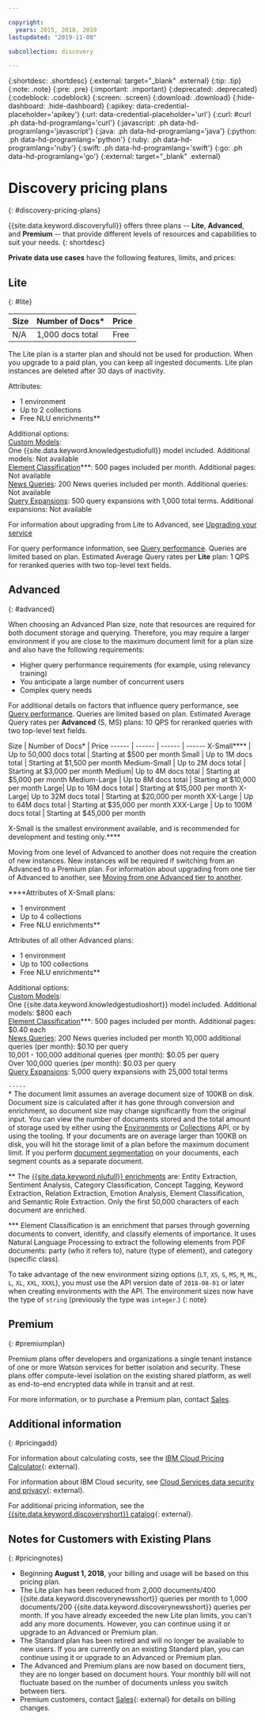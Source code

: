 ```yaml
---

copyright:
  years: 2015, 2018, 2019
lastupdated: "2019-11-08"

subcollection: discovery

---
```


{:shortdesc: .shortdesc}
{:external: target="_blank" .external}
{:tip: .tip}
{:note: .note}
{:pre: .pre}
{:important: .important}
{:deprecated: .deprecated}
{:codeblock: .codeblock}
{:screen: .screen}
{:download: .download}
{:hide-dashboard: .hide-dashboard}
{:apikey: data-credential-placeholder='apikey'}
{:url: data-credential-placeholder='url'}
{:curl: #curl .ph data-hd-programlang='curl'}
{:javascript: .ph data-hd-programlang='javascript'}
{:java: .ph data-hd-programlang='java'}
{:python: .ph data-hd-programlang='python'}
{:ruby: .ph data-hd-programlang='ruby'}
{:swift: .ph data-hd-programlang='swift'}
{:go: .ph data-hd-programlang='go'}
{:external: target="_blank" .external}

# Discovery pricing plans
{: #discovery-pricing-plans}

<!-- Learn more topic WDS -->
{{site.data.keyword.discoveryfull}} offers three plans -- **Lite**, **Advanced**, and **Premium** -- that provide different levels of resources and capabilities to suit your needs.
{: shortdesc}

**Private data use cases** have the following features, limits, and prices:

## Lite
{: #lite}

Size | Number of Docs\* | Price
------ | ------ | ------
N/A | 1,000 docs total | Free

The Lite plan is a starter plan and should not be used for production. When you upgrade to a paid plan, you can keep all ingested documents.  Lite plan instances are deleted after 30 days of inactivity.

Attributes:
- 1 environment
- Up to 2 collections
- Free NLU enrichments\*\*

Additional options:<br> [Custom Models](/docs/services/discovery?topic=discovery-integrating-with-wks#integrating-your-custom-model):<br>
One {{site.data.keyword.knowledgestudiofull}} model included. Additional models: Not available<br>[Element Classification](/docs/services/discovery?topic=discovery-element-classification#element-classification)\*\*\*:
500 pages included per month. Additional pages: Not available <br>[News Queries](/docs/services/discovery?topic=discovery-watson-discovery-news#watson-discovery-news):
200 News queries included per month. Additional queries:  Not available<br>[Query Expansions](/docs/services/discovery?topic=discovery-query-concepts#query-expansion):
500 query expansions with 1,000 total terms. Additional expansions: Not available

For information about upgrading from Lite to Advanced, see [Upgrading your service](/docs/services/discovery?topic=discovery-upgrading-your-plan#service)

For query performance information, see [Query performance](/docs/services/discovery?topic=discovery-qp#qp). Queries are limited based on plan. Estimated Average Query rates per **Lite** plan: 1 QPS for reranked queries with two top-level text fields.

## Advanced
{: #advanced}

When choosing an Advanced Plan size, note that resources are required for both document storage and querying. Therefore, you may require a larger environment if you are close to the maximum document limit for a plan size and also have the following requirements:

-  Higher query performance requirements (for example, using relevancy training)
-  You anticipate a large number of concurrent users
-  Complex query needs

For additional details on factors that influence query performance, see [Query performance](/docs/services/discovery?topic=discovery-qp#qp). Queries are limited based on plan. Estimated Average Query rates per **Advanced** (S, MS) plans: 10 QPS for reranked queries with two top-level text fields.

Size | Number of Docs\* | Price
------ | ------ | ------ | ------
X-Small\*\*\*\* | Up to 50,000 docs total | Starting at $500 per month
Small | Up to 1M docs total | Starting at $1,500 per month
Medium-Small | Up to 2M docs total | Starting at $3,000 per month
Medium| Up to 4M docs total | Starting at $5,000 per month
Medium-Large | Up to 8M docs total | Starting at $10,000 per month
Large| Up to 16M docs total | Starting at $15,000 per month
X-Large| Up to 32M docs total | Starting at $20,000 per month
XX-Large | Up to 64M docs total | Starting at $35,000 per month
XXX-Large | Up to 100M docs total | Starting at $45,000 per month

X-Small is the smallest environment available, and is recommended for development and testing only.\*\*\*\*

Moving from one level of Advanced to another does not require the creation of new instances. New instances will be required if switching from an Advanced to a Premium plan. For information about upgrading from one tier of Advanced to another, see [Moving from one Advanced tier to another](/docs/services/discovery?topic=discovery-upgrading-your-plan#upgrading-your-plan).

\*\*\*\*Attributes of X-Small plans:
- 1 environment
- Up to 4 collections
- Free NLU enrichments\*\*

Attributes of all other Advanced plans:
- 1 environment
- Up to 100 collections
- Free NLU enrichments\*\*

Additional options:<br> [Custom Models](/docs/services/discovery?topic=discovery-integrating-with-wks#integrating-your-custom-model):<br>
One {{site.data.keyword.knowledgestudioshort}} model included. Additional models: $800 each<br>[Element Classification](/docs/services/discovery?topic=discovery-element-classification#element-classification)\*\*\*:
500 pages included per month. Additional pages: $0.40 each<br>[News Queries](/docs/services/discovery?topic=discovery-watson-discovery-news#watson-discovery-news):
200 News queries included per month
10,000 additional queries (per month): $0.10 per query<br>
10,001 - 100,000 additional queries (per month): $0.05 per query<br>
Over 100,000 queries (per month): $0.03 per query<br>
[Query Expansions](/docs/services/discovery?topic=discovery-query-concepts#query-expansion):
5,000 query expansions with 25,000 total terms

`-----`
<br>
\* The document limit assumes an average document size of 100KB on disk. Document size is calculated after it has gone through conversion and enrichment, so document size may change significantly from the original input. You can view the number of documents stored and the total amount of storage used by either using the [Environments](https://{DomainName}/apidocs/discovery#get-environment-info) or [Collections](https://{DomainName}/apidocs/discovery#get-collection-details) API, or by using the tooling. If your documents are on average larger than 100KB on disk, you will hit the storage limit of a plan before the maximum document limit. If you perform [document segmentation](/docs/services/discovery?topic=discovery-configservice#doc-segmentation) on your documents, each segment counts as a separate document.

\*\* The [{{site.data.keyword.nlufull}} enrichments](/docs/services/discovery?topic=discovery-configservice#adding-enrichments) are: Entity Extraction, Sentiment Analysis, Category Classification, Concept Tagging, Keyword Extraction, Relation Extraction, Emotion Analysis, Element Classification, and Semantic Role Extraction.  Only the first 50,000 characters of each document are enriched.

\*\*\* Element Classification is an enrichment that parses through governing documents to convert, identify, and classify elements of importance. It uses Natural Language Processing to extract the following elements from PDF documents: party (who it refers to), nature (type of element), and category (specific class).

To take advantage of the new environment sizing options (`LT`, `XS`, `S`, `MS`, `M`, `ML`, `L`, `XL`, `XXL`, `XXXL`), you must use the API version date of `2018-08-01` or later when creating environments with the API. The environment sizes now have the type of `string` (previously the type was `integer`.)
{: note}

## Premium
{: #premiumplan}

Premium plans offer developers and organizations a single tenant instance of one or more Watson services for better isolation and security. These plans offer compute-level isolation on the existing shared platform, as well as end-to-end encrypted data while in transit and at rest.

For more information, or to purchase a Premium plan, contact [Sales](https://ibm.biz/contact-wdc-premium).

## Additional information
{: #pricingadd}

For information about calculating costs, see the [IBM Cloud Pricing Calculator](https://cloud.ibm.com/estimator/review){: external}.

For information about IBM Cloud security, see [Cloud Services data security and privacy](https://www.ibm.com/software/sla/sladb.nsf/sla/csdsp?OpenDocument){: external}.

For additional pricing information, see the [{{site.data.keyword.discoveryshort}} catalog](https://cloud.ibm.com/catalog/services/discovery){: external}.

## Notes for Customers with Existing Plans
{: #pricingnotes}

- Beginning **August 1, 2018**, your billing and usage will be based on this pricing plan.
- The Lite plan has been reduced from 2,000 documents/400 {{site.data.keyword.discoverynewsshort}} queries per month to 1,000 documents/200 {{site.data.keyword.discoverynewsshort}} queries per month.  If you have already exceeded the new Lite plan limits, you can't add any more documents. However, you can continue using it or upgrade to an Advanced or Premium plan.
- The Standard plan has been retired and will no longer be available to new users. If you are currently on an existing Standard plan, you can continue using it or upgrade to an Advanced or Premium plan.
- The Advanced and Premium plans are now based on document tiers, they are no longer based on document hours. Your monthly bill will not fluctuate based on the number of documents unless you switch between tiers.
- Premium customers, contact [Sales](https://ibm.biz/contact-wdc-premium){: external} for details on billing changes.
